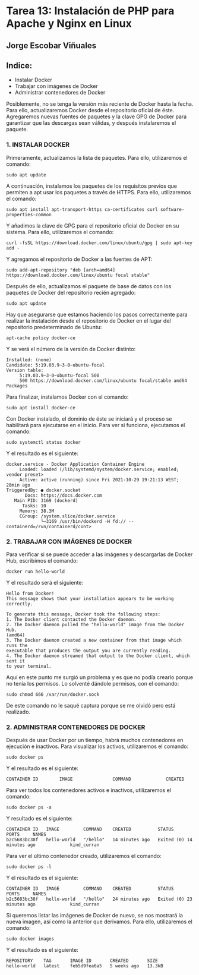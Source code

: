 # Tarea 13: Instalación de PHP para Apache y Nginx en Linux

  ## Jorge Escobar Viñuales

  ## Indice:
 - Instalar Docker
 - Trabajar con imágenes de Docker
 - Administrar contenedores de Docker

Posiblemente, no se tenga la versión más reciente de Docker hasta la fecha. Para ello, actualizaremos Docker desde el repositorio oficial de éste. Agregaremos nuevas fuentes de paquetes y la clave GPG de Docker para garantizar que las descargas sean válidas, y después instalaremos el paquete.

 ### 1. INSTALAR DOCKER

Primeramente, actualizamos la lista de paquetes. Para ello, utilizaremos el comando:

    sudo apt update

A continuación, instalamos los paquetes de los requisitos previos que permiten a apt usar los paquetes a través de HTTPS. Para ello, utilizaremos el comando:

    sudo apt install apt-transport-https ca-certificates curl software-properties-common

Y añadimos la clave de GPG para el repositorio oficial de Docker en su sistema. Para ello, utilizaremos el comando:

    curl -fsSL https://download.docker.com/linux/ubuntu/gpg | sudo apt-key add -

Y agregamos el repositorio de Docker a las fuentes de APT:

    sudo add-apt-repository "deb [arch=amd64] https://download.docker.com/linux/ubuntu focal stable"

Después de ello, actualizamos el paquete de base de datos con los paquetes de Docker del repositorio recién agregado:

    sudo apt update

Hay que asegurarse que estamos haciendo los pasos correctamente para realizar la instalación desde el repositorio de Docker en el lugar del repositorio predeterminado de Ubuntu:

    apt-cache policy docker-ce

Y se verá el número de la versión de Docker distinto:

    Installed: (none)
    Candidate: 5:19.03.9~3-0~ubuntu-focal
    Version table:
         5:19.03.9~3-0~ubuntu-focal 500
         500 https://download.docker.com/linux/ubuntu focal/stable amd64 Packages

Para finalizar, instalamos Docker con el comando:

    sudo apt install docker-ce

Con Docker instalado, el dominio de éste se iniciará y el proceso se habilitará para ejecutarse en el inicio. Para ver si funciona, ejecutamos el comando:

    sudo systemctl status docker

Y el resultado es el siguiente:

    docker.service - Docker Application Container Engine
         Loaded: loaded (/lib/systemd/system/docker.service; enabled; vendor preset>
         Active: active (running) since Fri 2021-10-29 19:21:13 WEST; 28min ago
    TriggeredBy: ● docker.socket
           Docs: https://docs.docker.com
       Main PID: 3169 (dockerd)
          Tasks: 10
         Memory: 38.3M
         CGroup: /system.slice/docker.service
                 └─3169 /usr/bin/dockerd -H fd:// --containerd=/run/containerd/cont>


  ### 2. TRABAJAR CON IMÁGENES DE DOCKER

Para verificar si se puede acceder a las imágenes y descargarlas de Docker Hub, escribimos el comando:

    docker run hello-world

Y el resultado será el siguiente:

    Hello from Docker!
    This message shows that your installation appears to be working correctly.

    To generate this message, Docker took the following steps:
    1. The Docker client contacted the Docker daemon.
    2. The Docker daemon pulled the "hello-world" image from the Docker Hub.
    (amd64)
    3. The Docker daemon created a new container from that image which runs the
    executable that produces the output you are currently reading.
    4. The Docker daemon streamed that output to the Docker client, which sent it
    to your terminal.

Aquí en este punto me surgió un problema y es que no podía crearlo porque no tenía los permisos. Lo solventé dándole permisos, con el comando:

    sudo chmod 666 /var/run/docker.sock

De este comando no le saqué captura porque se me olvidó pero está realizado.

  ### 2. ADMINISTRAR CONTENEDORES DE DOCKER

Después de usar Docker por un tiempo, habrá muchos contenedores en ejecución e inactivos. Para visualizar los activos, utilizaremos el comando:

    sudo docker ps

Y el resultado es el siguiente:

    CONTAINER ID        IMAGE               COMMAND             CREATED

Para ver todos los contenedores activos e inactivos, utilizaremos el comando:

    sudo docker ps -a

Y resultado es el siguiente:

    CONTAINER ID   IMAGE         COMMAND    CREATED          STATUS                      PORTS     NAMES
    b2c5683bc38f   hello-world   "/hello"   14 minutes ago   Exited (0) 14 minutes ago             kind_curran

Para ver el último contenedor creado, utilizaremos el comando:

    sudo docker ps -l

Y el resultado es el siguiente:

    CONTAINER ID   IMAGE         COMMAND    CREATED          STATUS                      PORTS     NAMES
    b2c5683bc38f   hello-world   "/hello"   24 minutes ago   Exited (0) 23 minutes ago             kind_curran

Si queremos listar las imágenes de Docker de nuevo, se nos mostrará la nueva imagen, así como la anterior que derivamos. Para ello, utilizaremos el comando:

    sudo docker images

Y el resultado es el siguiente:

    REPOSITORY    TAG       IMAGE ID       CREATED       SIZE
    hello-world   latest    feb5d9fea6a5   5 weeks ago   13.3kB
